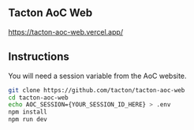 
## Tacton AoC Web

https://tacton-aoc-web.vercel.app/


## Instructions

You will need a session variable from the AoC website.

```bash
git clone https://github.com/tacton/tacton-aoc-web
cd tacton-aoc-web
echo AOC_SESSION={YOUR_SESSION_ID_HERE} > .env
npm install
npm run dev
```
